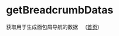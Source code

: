 # getBreadcrumbDatas    
获取用于生成面包屑导航的数据    
([首页]( https://fromtheblue.github.io/getBreadcrumbDatas/))
